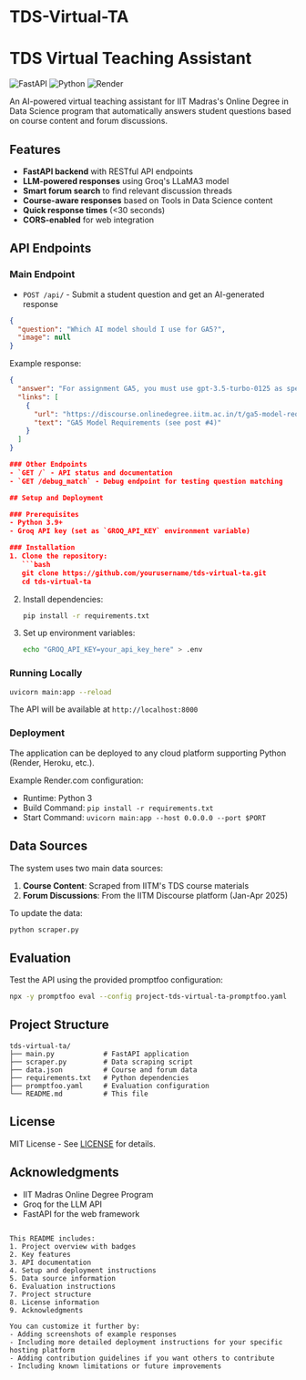 # TDS-Virtual-TA




# TDS Virtual Teaching Assistant

![FastAPI](https://img.shields.io/badge/FastAPI-005571?style=for-the-badge&logo=fastapi)
![Python](https://img.shields.io/badge/python-3670A0?style=for-the-badge&logo=python&logoColor=ffdd54)
![Render](https://img.shields.io/badge/Render-%46E3B7.svg?style=for-the-badge&logo=render&logoColor=white)

An AI-powered virtual teaching assistant for IIT Madras's Online Degree in Data Science program that automatically answers student questions based on course content and forum discussions.

## Features

-  **FastAPI backend** with RESTful API endpoints
-  **LLM-powered responses** using Groq's LLaMA3 model
-  **Smart forum search** to find relevant discussion threads
-  **Course-aware responses** based on Tools in Data Science content
-  **Quick response times** (<30 seconds)
-  **CORS-enabled** for web integration

## API Endpoints

### Main Endpoint
- `POST /api/` - Submit a student question and get an AI-generated response

```json
{
  "question": "Which AI model should I use for GA5?",
  "image": null
}
```

Example response:
```json
{
  "answer": "For assignment GA5, you must use gpt-3.5-turbo-0125 as specified in the course requirements...",
  "links": [
    {
      "url": "https://discourse.onlinedegree.iitm.ac.in/t/ga5-model-requirements/12345",
      "text": "GA5 Model Requirements (see post #4)"
    }
  ]
}

### Other Endpoints
- `GET /` - API status and documentation
- `GET /debug_match` - Debug endpoint for testing question matching

## Setup and Deployment

### Prerequisites
- Python 3.9+
- Groq API key (set as `GROQ_API_KEY` environment variable)

### Installation
1. Clone the repository:
   ```bash
   git clone https://github.com/yourusername/tds-virtual-ta.git
   cd tds-virtual-ta
   ```

2. Install dependencies:
   ```bash
   pip install -r requirements.txt
   ```

3. Set up environment variables:
   ```bash
   echo "GROQ_API_KEY=your_api_key_here" > .env
   ```

### Running Locally
```bash
uvicorn main:app --reload
```

The API will be available at `http://localhost:8000`

### Deployment
The application can be deployed to any cloud platform supporting Python (Render, Heroku, etc.). 

Example Render.com configuration:
- Runtime: Python 3
- Build Command: `pip install -r requirements.txt`
- Start Command: `uvicorn main:app --host 0.0.0.0 --port $PORT`

## Data Sources
The system uses two main data sources:
1. **Course Content**: Scraped from IITM's TDS course materials
2. **Forum Discussions**: From the IITM Discourse platform (Jan-Apr 2025)

To update the data:
```bash
python scraper.py
```

## Evaluation
Test the API using the provided promptfoo configuration:
```bash
npx -y promptfoo eval --config project-tds-virtual-ta-promptfoo.yaml
```

## Project Structure
```
tds-virtual-ta/
├── main.py            # FastAPI application
├── scraper.py         # Data scraping script
├── data.json          # Course and forum data
├── requirements.txt   # Python dependencies
├── promptfoo.yaml     # Evaluation configuration
└── README.md          # This file
```

## License
MIT License - See [LICENSE](LICENSE) for details.

## Acknowledgments
- IIT Madras Online Degree Program
- Groq for the LLM API
- FastAPI for the web framework
```

This README includes:
1. Project overview with badges
2. Key features
3. API documentation
4. Setup and deployment instructions
5. Data source information
6. Evaluation instructions
7. Project structure
8. License information
9. Acknowledgments

You can customize it further by:
- Adding screenshots of example responses
- Including more detailed deployment instructions for your specific hosting platform
- Adding contribution guidelines if you want others to contribute
- Including known limitations or future improvements
